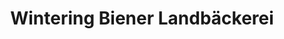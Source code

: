 ---
title: "Wintering Biener Landbäckerei"
url: /meppen/wintering-biener-landbaeckerei-bahnhofstrasse/
shop: Bäckerei
---